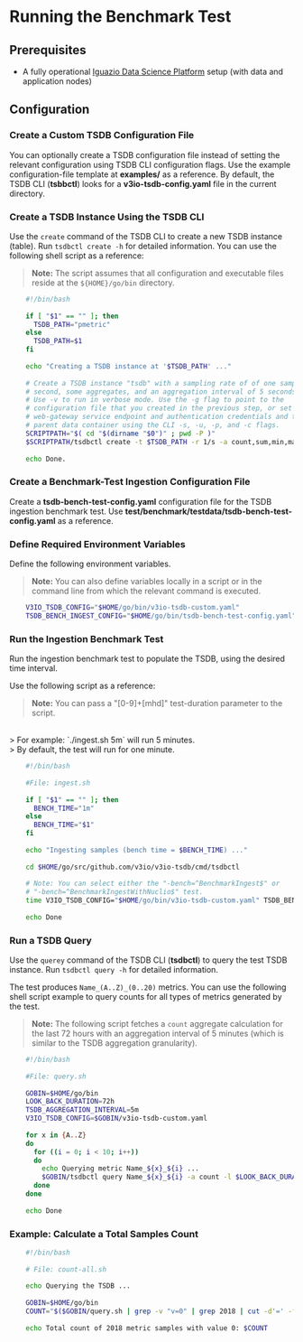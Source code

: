 # Running the Benchmark Test

## Prerequisites
- A fully operational [Iguazio Data Science Platform](https://www.iguazio.com) setup (with data and application nodes)
 
## Configuration

### Create a Custom TSDB Configuration File

You can optionally create a TSDB configuration file instead of setting the relevant configuration using TSDB CLI configuration flags.
Use the example configuration-file template at **examples/** as a reference.
By default, the TSDB CLI (**tsbbctl**) looks for a **v3io-tsdb-config.yaml** file in the current directory.

### Create a TSDB Instance Using the TSDB CLI

Use the `create` command of the TSDB CLI to create a new TSDB instance (table).
Run `tsdbctl create -h` for detailed information.
You can use the following shell script as a reference:
> **Note:** The script assumes that all configuration and executable files reside at the `${HOME}/go/bin` directory.
```bash
    #!/bin/bash
    
    if [ "$1" == "" ]; then
      TSDB_PATH="pmetric"
    else
      TSDB_PATH=$1
    fi
    
    echo "Creating a TSDB instance at '$TSDB_PATH' ..."
    
    # Create a TSDB instance "tsdb" with a sampling rate of of one sample per
    # second, some aggregates, and an aggregation interval of 5 seconds.
    # Use -v to run in verbose mode. Use the -g flag to point to the
    # configuration file that you created in the previous step, or set the
    # web-gateway service endpoint and authentication credentials and the
    # parent data container using the CLI -s, -u, -p, and -c flags.
    SCRIPTPATH="$( cd "$(dirname "$0")" ; pwd -P )"
    $SCRIPTPATH/tsdbctl create -t $TSDB_PATH -r 1/s -a count,sum,min,max -i 5 -v -g $SCRIPTPATH/v3io-tsdb-custom.yaml
    
    echo Done.
```

### Create a Benchmark-Test Ingestion Configuration File

Create a **tsdb-bench-test-config.yaml** configuration file for the TSDB ingestion benchmark test.
Use **test/benchmark/testdata/tsdb-bench-test-config.yaml** as a reference.

### Define Required Environment Variables

Define the following environment variables.

> **Note:** You can also define variables locally in a script or in the command line from which the relevant command is executed.

```bash 
    V3IO_TSDB_CONFIG="$HOME/go/bin/v3io-tsdb-custom.yaml"
    TSDB_BENCH_INGEST_CONFIG="$HOME/go/bin/tsdb-bench-test-config.yaml"
```

### Run the Ingestion Benchmark Test

Run the ingestion benchmark test to populate the TSDB, using the desired time interval.

Use the following script as a reference:
> **Note:** You can pass a "[0-9]+[mhd]" test-duration parameter to the script.
<br/>
> For example: `./ingest.sh 5m` will run 5 minutes.
<br>
> By default, the test will run for one minute.

```bash
    #!/bin/bash
    
    #File: ingest.sh
    
    if [ "$1" == "" ]; then
      BENCH_TIME="1m"
    else
      BENCH_TIME="$1"
    fi
    
    echo "Ingesting samples (bench time = $BENCH_TIME) ..."
    
    cd $HOME/go/src/github.com/v3io/v3io-tsdb/cmd/tsdbctl
    
    # Note: You can select either the "-bench=^BenchmarkIngest$" or
    # "-bench=^BenchmarkIngestWithNuclio$" test.
    time V3IO_TSDB_CONFIG="$HOME/go/bin/v3io-tsdb-custom.yaml" TSDB_BENCH_INGEST_CONFIG="$HOME/go/bin/tsdb-bench-test-config.yaml" go test -benchtime $BENCH_TIME -run=DO_NOT_RUN_TESTS -bench=^BenchmarkIngest$ ../../test/benchmark
    
    echo Done
```

### Run a TSDB Query

Use the `querey` command of the TSDB CLI (**tsdbctl**) to query the test TSDB instance.
Run `tsdbctl query -h` for detailed information.

The test produces `Name_(A..Z)_(0..20)` metrics.
You can use the following shell script example to query counts for all types of metrics generated by the test.

> **Note:** The following script fetches a `count` aggregate calculation for the last 72 hours with an aggregation interval of 5 minutes (which is similar to the TSDB aggregation granularity).

```bash
    #!/bin/bash
    
    #File: query.sh
    
    GOBIN=$HOME/go/bin
    LOOK_BACK_DURATION=72h
    TSDB_AGGREGATION_INTERVAL=5m
    V3IO_TSDB_CONFIG=$GOBIN/v3io-tsdb-custom.yaml
    
    for x in {A..Z}
    do
      for ((i = 0; i < 10; i++))
      do
        echo Querying metric Name_${x}_${i} ...
        $GOBIN/tsdbctl query Name_${x}_${i} -a count -l $LOOK_BACK_DURATION -i $TSDB_AGGREGATION_INTERVAL -g $V3IO_CONF
      done
    done
    
    echo Done
```

### Example: Calculate a Total Samples Count

```bash
    #!/bin/bash
   
    # File: count-all.sh
     
    echo Querying the TSDB ...
    
    GOBIN=$HOME/go/bin
    COUNT="$($GOBIN/query.sh | grep -v "v=0" | grep 2018 | cut -d'=' -f 2 | awk '{s+=$1} END {print s}')"
    
    echo Total count of 2018 metric samples with value 0: $COUNT
```

